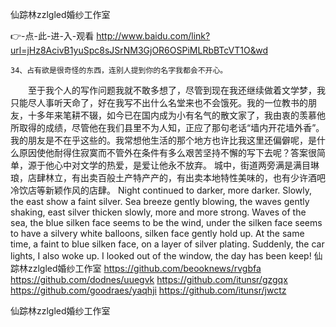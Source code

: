 
仙踪林zzlgled婚纱工作室




👉-点-此-进-入-观看  http://www.baidu.com/link?url=jHz8AcivB1yuSpc8sJSrNM3GjOR6OSPiMLRbBTcVT1O&wd




	34、占有欲是很奇怪的东西，连别人提到你的名字我都会不开心。
　　至于我个人的写作问题我就不敢多想了，尽管到现在我还继续做着文学梦，我只能尽人事听天命了，好在我写不出什么名堂来也不会饿死。我的一位教书的朋友，十多年来笔耕不辍，如今已在国内成为小有名气的散文家了，我由衷的羡慕他所取得的成绩，尽管他在我们县里不为人知，正应了那句老话“墙内开花墙外香”。我的朋友是不在乎这些的。我常想他生活的那个地方也许比我这里还偏僻呢，是什么原因使他耐得住寂寞而不管外在条件有多么艰苦坚持不懈的写下去呢？答案很简单，源于他心中对文学的热爱，是爱让他永不放弃。
城中，街道两旁满是满目琳琅，店肆林立，有出卖百般土产特产产的，有出卖本地特性美味的，也有少许酒吧冷饮店等新颖作风的店肆。
Night continued to darker, more darker.
Slowly, the east show a faint silver.
Sea breeze gently blowing, the waves gently shaking, east silver thicken slowly, more and more strong.
Waves of the sea, the blue silken face seems to be the wind, under the silken face seems to have a silvery white balloons, silken face gently hold up.
At the same time, a faint to blue silken face, on a layer of silver plating.
Suddenly, the car lights, I also woke up.
I looked out of the window, the day has been keep!
仙踪林zzlgled婚纱工作室 https://github.com/beooknews/rvgbfa
https://github.com/dodnes/uuegvk
https://github.com/itunsr/gzgqx
https://github.com/goodraes/yaqhji
https://github.com/itunsr/jwctz





仙踪林zzlgled婚纱工作室

